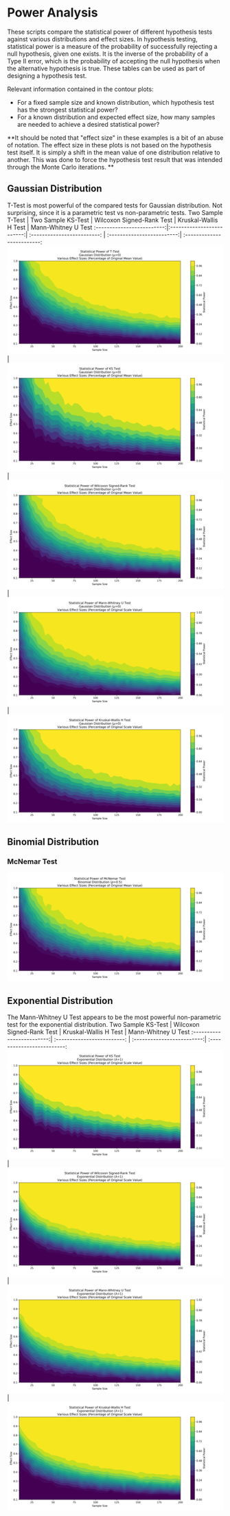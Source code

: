 # Power Analysis
These scripts compare the statistical power of different hypothesis tests against various distributions and effect sizes. In hypothesis testing, statistical power is a measure of the probability of successfully rejecting a null hypothesis, given one exists. It is the inverse of the probability of a Type II error, which is the probability of accepting the null hypothesis when the alternative hypothesis is true. These tables can be used as part of designing a hypothesis test.

Relevant information contained in the contour plots:
- For a fixed sample size and known distribution, which hypothesis test has the strongest statistical power?
- For a known distribution and expected effect size, how many samples are needed to achieve a desired statistical power?

**It should be noted that "effect size" in these examples is a bit of an abuse of notation. The effect size in these plots is not based on the hypothesis test itself. It is simply a shift in the mean value of one distribution relative to another. This was done to force the hypothesis test result that was intended through the Monte Carlo iterations. **

## Gaussian Distribution
T-Test is most powerful of the compared tests for Gaussian distribution. Not surprising, since it is a parametric test vs non-parametric tests.
Two Sample T-Test |  Two Sample KS-Test | Wilcoxon Signed-Rank Test | Kruskal-Wallis H Test | Mann-Whitney U Test
:-------------------------:|:-------------------------:| :-------------------------: | :-------------------------:| :-------------------------: 
![](https://github.com/lucascarter0/data-science-tools/blob/master/power_analysis/gaussian_ttest.png) |  ![](https://github.com/lucascarter0/data-science-tools/blob/master/power_analysis/gaussian_ks.png) | ![](https://github.com/lucascarter0/data-science-tools/blob/master/power_analysis/gaussian_wilcoxon.png) | ![](https://github.com/lucascarter0/data-science-tools/blob/master/power_analysis/gaussian_mannwhitney.png) | ![](https://github.com/lucascarter0/data-science-tools/blob/master/power_analysis/gaussian_kruskalwallis.png)

## Binomial Distribution
### McNemar Test
![McNemar Test.](https://github.com/lucascarter0/data-science-tools/blob/master/power_analysis/binomial_mcnemar.png)

## Exponential Distribution
The Mann-Whitney U Test appears to be the most powerful non-parametric test for the exponential distribution.
Two Sample KS-Test | Wilcoxon Signed-Rank Test | Kruskal-Wallis H Test | Mann-Whitney U Test
:-------------------------:| :-------------------------: | :-------------------------:| :-------------------------: 
![](https://github.com/lucascarter0/data-science-tools/blob/master/power_analysis/exponential_ks.png) | ![](https://github.com/lucascarter0/data-science-tools/blob/master/power_analysis/exponential_wilcoxon.png) | ![](https://github.com/lucascarter0/data-science-tools/blob/master/power_analysis/exponential_mannwhitney.png) | ![](https://github.com/lucascarter0/data-science-tools/blob/master/power_analysis/exponential_kruskalwallis.png)
